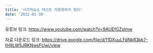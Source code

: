 ```yaml
---
title: '시각적요소 테스트 자동화하기 정리'
date: '2022-01-30'
---
```




유튜브 링크: https://www.youtube.com/watch?v=9AUEfGZslmw

자료 다운로드 링크: https://drive.google.com/file/d/11DXuuLFdNkR3kk7-tH9LW5JRKNwsFUwi/view